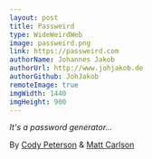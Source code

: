 ```yaml
---
layout: post
title: Passweird
type: WideWeirdWeb
image: passweird.png
link: https://passweird.com
authorName: Johannes Jakob
authorUrl: http://www.johjakob.de
authorGithub: JohJakob
remoteImage: true
imgWidth: 1440
imgHeight: 900
---
```


_It's a password generator..._

By [Cody Peterson](http://humanshapes.co) & [Matt Carlson](http://plaidmtn.com)
